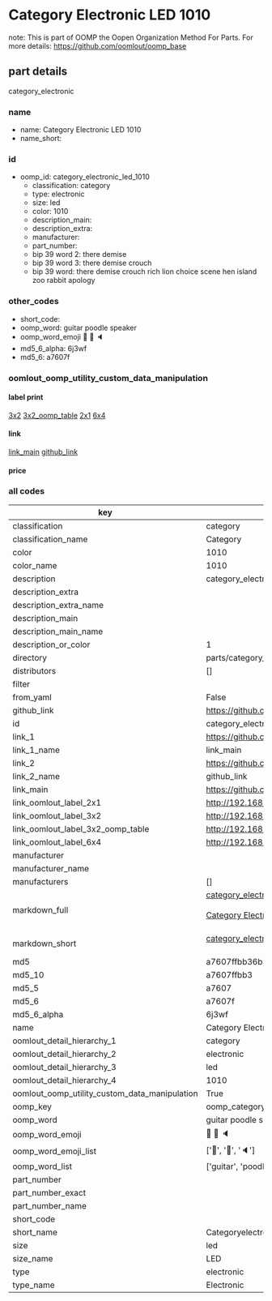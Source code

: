 # Category Electronic LED 1010  

note: This is part of OOMP the Oopen Organization Method For Parts. For more details: https://github.com/oomlout/oomp_base

##  part details



category_electronic

### name
* name: Category Electronic LED 1010
* name_short: 
### id
* oomp_id: category_electronic_led_1010
  * classification: category
  * type: electronic
  * size: led
  * color: 1010
  * description_main: 
  * description_extra: 
  * manufacturer: 
  * part_number: 
  * bip 39 word 2: there demise
  * bip 39 word 3: there demise crouch
  * bip 39 word: there demise crouch rich lion choice scene hen island zoo rabbit apology

### other_codes
* short_code: 
* oomp_word: guitar poodle speaker
* oomp_word_emoji :guitar: :poodle: :speaker:
* md5_6_alpha: 6j3wf
* md5_6: a7607f






### oomlout_oomp_utility_custom_data_manipulation
#### label print
[3x2](http://192.168.1.245:1112/?label=oomp%206j3wf)
[3x2_oomp_table](http://192.168.1.107:1112/?label=oomp%206j3wf)
[2x1](http://192.168.1.242:1112/?label=oomp%206j3wf)
[6x4](http://192.168.1.55:1112/?label=oomp%206j3wf)    

#### link

[link_main](https://github.com/oomlout/oomlout_oomp_current_version_messy/tree/main/parts/category_electronic_led_1010) [github_link](https://github.com/oomlout/oomlout_oomp_part_src/tree/main/parts/category_electronic_led_1010)                             

#### price







### all codes 
| key | value |  
| --- | --- |  
| classification | category |  
| classification_name | Category |  
| color | 1010 |  
| color_name | 1010 |  
| description | category_electronic |  
| description_extra |  |  
| description_extra_name |  |  
| description_main |  |  
| description_main_name |  |  
| description_or_color | 1  |  
| directory | parts/category_electronic_led_1010 |  
| distributors | [] |  
| filter |  |  
| from_yaml | False |  
| github_link | https://github.com/oomlout/oomlout_oomp_part_src/tree/main/parts/category_electronic_led_1010 |  
| id | category_electronic_led_1010 |  
| link_1 | https://github.com/oomlout/oomlout_oomp_current_version_messy/tree/main/parts/category_electronic_led_1010 |  
| link_1_name | link_main |  
| link_2 | https://github.com/oomlout/oomlout_oomp_part_src/tree/main/parts/category_electronic_led_1010 |  
| link_2_name | github_link |  
| link_main | https://github.com/oomlout/oomlout_oomp_current_version_messy/tree/main/parts/category_electronic_led_1010 |  
| link_oomlout_label_2x1 | http://192.168.1.242:1112/?label=oomp%206j3wf |  
| link_oomlout_label_3x2 | http://192.168.1.245:1112/?label=oomp%206j3wf |  
| link_oomlout_label_3x2_oomp_table | http://192.168.1.107:1112/?label=oomp%206j3wf |  
| link_oomlout_label_6x4 | http://192.168.1.55:1112/?label=oomp%206j3wf |  
| manufacturer |  |  
| manufacturer_name |  |  
| manufacturers | [] |  
| markdown_full | [category_electronic_led_1010](https://github.com/oomlout/oomlout_oomp_current_version_messy/tree/main/parts/category_electronic_led_1010)<br>[](https://github.com/oomlout/oomlout_oomp_current_version_messy/tree/main/parts/category_electronic_led_1010)<br>[Category Electronic Led 1010](https://github.com/oomlout/oomlout_oomp_current_version_messy/tree/main/parts/category_electronic_led_1010)<br><br> |  
| markdown_short | [category_electronic_led_1010](https://github.com/oomlout/oomlout_oomp_current_version_messy/tree/main/parts/category_electronic_led_1010)<br><br> |  
| md5 | a7607ffbb36b3810a0c11b94684e9703 |  
| md5_10 | a7607ffbb3 |  
| md5_5 | a7607 |  
| md5_6 | a7607f |  
| md5_6_alpha | 6j3wf |  
| name | Category Electronic LED 1010 |  
| oomlout_detail_hierarchy_1 | category |  
| oomlout_detail_hierarchy_2 | electronic |  
| oomlout_detail_hierarchy_3 | led |  
| oomlout_detail_hierarchy_4 | 1010 |  
| oomlout_oomp_utility_custom_data_manipulation | True |  
| oomp_key | oomp_category_electronic_led_1010 |  
| oomp_word | guitar poodle speaker |  
| oomp_word_emoji | :guitar: :poodle: :speaker: |  
| oomp_word_emoji_list | [':guitar:', ':poodle:', ':speaker:'] |  
| oomp_word_list | ['guitar', 'poodle', 'speaker'] |  
| part_number |  |  
| part_number_exact |  |  
| part_number_name |  |  
| short_code |  |  
| short_name | Categoryelectronic |  
| size | led |  
| size_name | LED |  
| type | electronic |  
| type_name | Electronic |  
